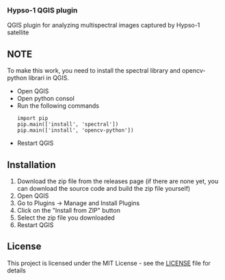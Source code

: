 ### Hypso-1 QGIS plugin
QGIS plugin for analyzing multispectral images captured by Hypso-1 satellite

## NOTE ##
To make this work, you need to install the spectral library and opencv-python librari in QGIS.
* Open QGIS
* Open python consol
* Run the following commands
    ```
    import pip
    pip.main(['install', 'spectral'])
    pip.main(['install', 'opencv-python'])
    ``` 
* Restart QGIS

## Installation ##
1. Download the zip file from the releases page (if there are none yet, you can download the source code and build the zip file yourself)
2. Open QGIS
3. Go to Plugins -> Manage and Install Plugins
4. Click on the "Install from ZIP" button
5. Select the zip file you downloaded
6. Restart QGIS

## License ##
This project is licensed under the MIT License - see the [LICENSE](LICENSE) file for details 